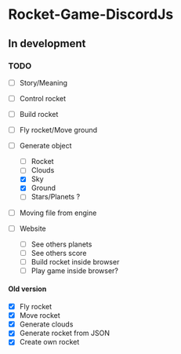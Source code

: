 ﻿# Rocket-Game-DiscordJs
## In development

### TODO
  - [ ] Story/Meaning
  - [ ] Control rocket
  - [ ] Build rocket
  - [ ] Fly rocket/Move ground
  - [ ] Generate object
    - [ ] Rocket
    - [ ] Clouds
    - [x] Sky
    - [x] Ground
    - [ ] Stars/Planets ?
  - [ ] Moving file from engine
  
  - [ ] Website
    - [ ] See others planets
    - [ ] See others score
    - [ ] Build rocket inside browser
    - [ ] Play game inside browser?

#### Old version
  - [x] Fly rocket 
  - [x] Move rocket 
  - [x] Generate clouds 
  - [x] Generate rocket from JSON 
  - [x] Create own rocket
